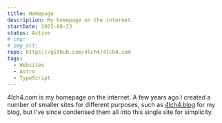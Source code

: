```yaml
---
title: Homepage
description: My homepage on the internet.
startDate: 2022-06-23
status: Active
# img: 
# img_alt: 
repo: https://github.com/4lch4/4lch4.com
tags:
  - Websites
  - Astro
  - TypeScript
---
```


4lch4.com is my homepage on the internet. A few years ago I created a number of smaller sites for different purposes, such as [4lch4.blog][0] for my blog, but I've since condensed them all into this single site for simplicity.

[0]: https://4lch4.com
